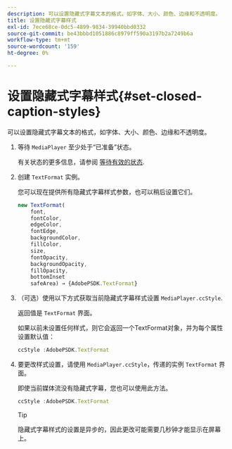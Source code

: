 ```yaml
---
description: 可以设置隐藏式字幕文本的格式，如字体、大小、颜色、边缘和不透明度。
title: 设置隐藏式字幕样式
exl-id: 7ece68ce-0dc5-4899-9834-39940bbd0332
source-git-commit: be43bbbd1051886c8979ff590a3197b2a7249b6a
workflow-type: tm+mt
source-wordcount: '159'
ht-degree: 0%

---
```


# 设置隐藏式字幕样式{#set-closed-caption-styles}

可以设置隐藏式字幕文本的格式，如字体、大小、颜色、边缘和不透明度。

1. 等待 `MediaPlayer` 至少处于“已准备”状态。

   有关状态的更多信息，请参阅 [等待有效的状态](../../../content-playback-options-browser-tvsdk/ui-configure/t-psdk-browser-tvsdk-2.4-ui-state-prepared-wait-for.md).
1. 创建 `TextFormat` 实例。

   您可以现在提供所有隐藏式字幕样式参数，也可以稍后设置它们。

   ```js
   new TextFormat( 
       font,   
       fontColor,  
       edgeColor,   
       fontEdge,  
       backgroundColor,   
       fillColor,  
       size,   
       fontOpacity,   
       backgroundOpacity,  
       fillOpacity, 
       bottomInset 
       safeArea) → {AdobePSDK.TextFormat}
   ```

1. （可选）使用以下方式获取当前隐藏式字幕样式设置 `MediaPlayer.ccStyle`.

   返回值是 `TextFormat` 界面。

   如果以前未设置任何样式，则它会返回一个TextFormat对象，并为每个属性设置默认值：

   ```js
   ccStyle :AdobePSDK.TextFormat
   ```

1. 要更改样式设置，请使用 `MediaPlayer.ccStyle`，传递的实例 `TextFormat` 界面。

   即使当前媒体流没有隐藏式字幕，您也可以使用此方法。

   ```js
   ccStyle :AdobePSDK.TextFormat 
   ```

   >[!TIP]
   >
   >隐藏式字幕样式的设置是异步的，因此更改可能需要几秒钟才能显示在屏幕上。
